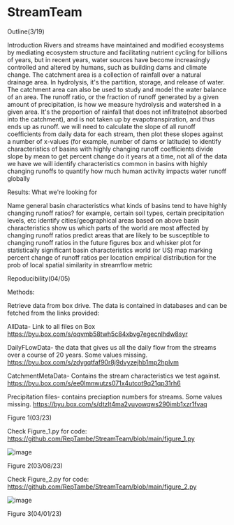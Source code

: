 # StreamTeam

Outline(3/19)

Introduction
Rivers and streams have maintained and modified ecosystems by mediating ecosystem structure and facilitating nutrient cycling for billions of years, but in recent years, water sources have become increasingly controlled and altered by humans, such as building dams and climate change.
The catchment area is a collection of rainfall over a natural drainage area.  In hydrolysis, it's the partition, storage, and release of water. The catchment area can also be used to study and model the water balance of an area. 
The runoff ratio, or the fraction of runoff generated by a given amount of precipitation, is how we measure hydrolysis and watershed in a given area. It's the proportion of rainfall that does not infiltrate(not absorbed into the catchment), and is not taken up by evapotranspiration, and thus ends up as runoff. 
we will need to calculate the slope of all runoff coefficients from daily data for each stream, then plot these slopes against a number of x-values (for example, number of dams or latitude) to identify characteristics of basins with highly changing runoff coefficients
divide slope by mean to get percent change
do it years at a time, not all of the data we have
we will identify characteristics common in basins with highly changing runoffs to quantify how much human activity impacts water runoff globally

Results: What we're looking for

Name general basin characteristics
what kinds of basins tend to have highly changing runoff ratios? for example, certain soil types, certain precipitation levels, etc
identify cities/geographical areas based on above basin characteristics
show us which parts of the world are most affected by changing runoff ratios
predict areas that are likely to be susceptible to changing runoff ratios in the future
figures
box and whisker plot for statistically significant basin characteristics
world (or US) map marking percent change of runoff ratios per location
empirical distribution for the prob of local spatial similarity in streamflow metric



Repoducibility(04/05)

Methods:

Retrieve data from box drive. The data is contained in databases and can be fetched from the links provided:


AllData- Link to all files on Box
https://byu.box.com/s/oqvmb58twh5c84xbvg7egecnlhdw8syr



DailyFLowData- the data that gives us all the daily flow from the streams over a course of 20 years. Some values missing. https://byu.box.com/s/zdygqtfaf90r8j9dvyzejhb1mp2hplvm

CatchmentMetaData- Contains the stream characteristics we test against. 
https://byu.box.com/s/ee0lmnwutzs071x4utcot9q21qp31rh6


Precipitation files- contains preciaption numbers for streams. Some values missing.
https://byu.box.com/s/dtzlt4ma2vuyowqws290imb1xzr1fvaq


Figure 1(03/23)

Check Figure_1.py for code:
https://github.com/RepTambe/StreamTeam/blob/main/figure_1.py

![image](https://user-images.githubusercontent.com/56054621/230137536-8b6f8090-89c2-49bc-bb32-c337eeca6b80.png)


Figure 2(03/08/23)

Check Figure_2.py for code:
https://github.com/RepTambe/StreamTeam/blob/main/figure_2.py


![image](https://user-images.githubusercontent.com/56054621/230138439-e754f275-2344-45da-8620-3477b13fb246.png)


Figure 3(04/01/23)

